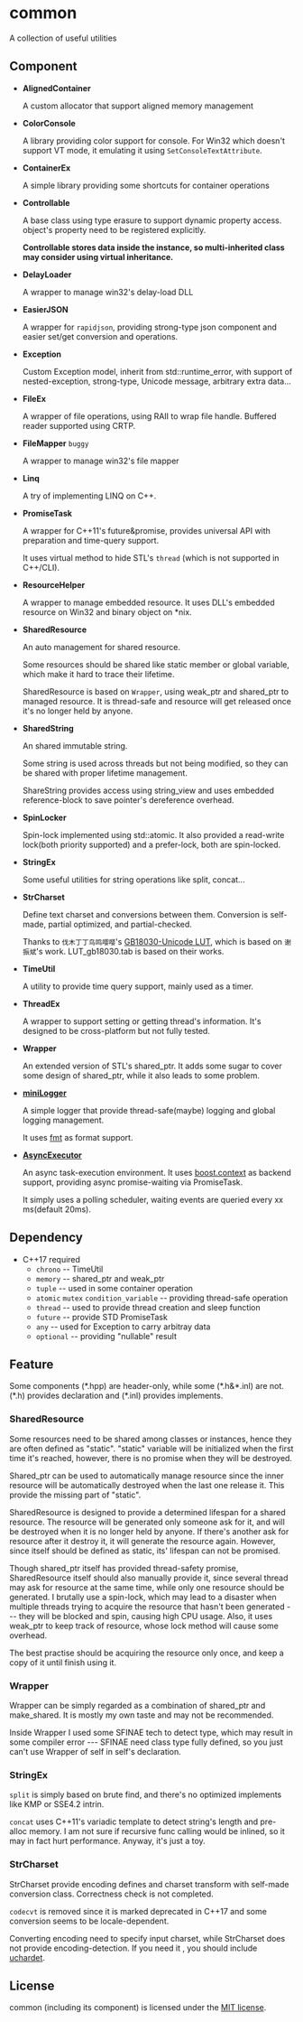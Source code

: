 # common

A collection of useful utilities

## Component

* **AlignedContainer**

  A custom allocator that support aligned memory management

* **ColorConsole**

  A library providing color support for console. For Win32 which doesn't support VT mode, it emulating it using `SetConsoleTextAttribute`.

* **ContainerEx**

  A simple library providing some shortcuts for container operations

* **Controllable**

  A base class using type erasure to support dynamic property access. object's property need to be registered explicitly.

  **Controllable stores data inside the instance, so multi-inherited class may consider using virtual inheritance.**

* **DelayLoader**

  A wrapper to manage win32's delay-load DLL

* **EasierJSON**

  A wrapper for `rapidjson`, providing strong-type json component and easier set/get conversion and operations.

* **Exception**

  Custom Exception model, inherit from std::runtime_error, with support of nested-exception, strong-type, Unicode message, arbitrary extra data...

* **FileEx**

  A wrapper of file operations, using RAII to wrap file handle. Buffered reader supported using CRTP.

* **FileMapper** `buggy`

  A wrapper to manage win32's file mapper

* **Linq**

  A try of implementing LINQ on C++.

* **PromiseTask**

  A wrapper for C++11's future&promise, provides universal API with preparation and time-query support. 
  
  It uses virtual method to hide STL's `thread` (which is not supported in C++/CLI).

* **ResourceHelper**

  A wrapper to manage embedded resource. It uses DLL's embedded resource on Win32 and binary object on *nix.

* **SharedResource**

  An auto management for shared resource.
  
  Some resources should be shared like static member or global variable, which make it hard to trace their lifetime.

  SharedResource is based on `Wrapper`, using weak_ptr and shared_ptr to managed resource. It is thread-safe and resource will get released once it's no longer held by anyone.

* **SharedString**

  An shared immutable string.
  
  Some string is used across threads but not being modified, so they can be shared with proper lifetime management.

  ShareString provides access using string_view and uses embedded reference-block to save pointer's dereference overhead.

* **SpinLocker**

  Spin-lock implemented using std::atomic. It also provided a read-write lock(both priority supported) and a prefer-lock, both are spin-locked.

* **StringEx**

  Some useful utilities for string operations like split, concat...

* **StrCharset**
  
  Define text charset and conversions between them. Conversion is self-made, partial optimized, and partial-checked.

  Thanks to `伐木丁丁鸟鸣嘤嘤`'s [GB18030-Unicode LUT](http://www.fmddlmyy.cn/text30.html), which is based on `谢振斌`'s work.
  LUT_gb18030.tab is based on their works.

* **TimeUtil**

  A utility to provide time query support, mainly used as a timer.

* **ThreadEx**

  A wrapper to support setting or getting thread's information. It's designed to be cross-platform but not fully tested.

* **Wrapper**

  An extended version of STL's shared_ptr. It adds some sugar to cover some design of shared_ptr, while it also leads to some problem.

* [**miniLogger**](./miniLogger)

  A simple logger that provide thread-safe(maybe) logging and global logging management.

  It uses [fmt](../3rdParty/fmt) as format support.

* [**AsyncExecutor**](./AsyncExecutor)

  An async task-execution environment. It uses [boost.context](../3rdParty/boost.context) as backend support, providing async promise-waiting via PromiseTask.

  It simply uses a polling scheduler, waiting events are queried every xx ms(default 20ms).

## Dependency

* C++17 required
  * `chrono` -- TimeUtil
  * `memory` -- shared_ptr and weak_ptr
  * `tuple` -- used in some container operation
  * `atomic` `mutex` `condition_variable` -- providing thread-safe operation
  * `thread` -- used to provide thread creation and sleep function
  * `future` -- provide STD PromiseTask
  * `any` -- used for Exception to carry arbitray data
  * `optional` -- providing "nullable" result

## Feature

Some components (\*.hpp) are header-only, while some (\*.h&\*.inl) are not. (\*.h) provides declaration and (\*.inl) provides implements. 

### SharedResource

Some resources need to be shared among classes or instances, hence they are often defined as "static".
"static" variable will be initialized when the first time it's reached, however, there is no promise when they will be destroyed.

Shared_ptr can be used to automatically manage resource since the inner resource will be automatically destroyed when the last one release it. This provide the missing part of "static".

SharedResource is designed to provide a determined lifespan for a shared resource.
The resource will be generated only someone ask for it, and will be destroyed when it is no longer held by anyone.
If there's another ask for resource after it destroy it, it will generate the resource again.
However, since itself should be defined as static, its' lifespan can not be promised.

Though shared_ptr itself has provided thread-safety promise, SharedResource itself should also manually provide it, since several thread may ask for resource at the same time, while only one resource should be generated.
I brutally use a spin-lock, which may lead to a disaster when multiple threads trying to acquire the resource that hasn't been generated --- they will be blocked and spin, causing high CPU usage.
Also, it uses weak_ptr to keep track of resource, whose lock method will cause some overhead.

The best practise should be acquiring the resource only once, and keep a copy of it until finish using it.

### Wrapper

Wrapper can be simply regarded as a combination of shared_ptr and make_shared. It is mostly my own taste and may not be recommended.

Inside Wrapper I used some SFINAE tech to detect type, which may result in some compiler error --- SFINAE need class type fully defined, so you just can't use Wrapper of self in self's declaration.

### StringEx

`split` is simply based on brute find, and there's no optimized implements like KMP or SSE4.2 intrin.

`concat` uses C++11's variadic template to detect string's length and pre-alloc memory. I am not sure if recursive func calling would be inlined, so it may in fact hurt performance. Anyway, it's just a toy.

### StrCharset

StrCharset provide encoding defines and charset transform with self-made conversion class. Correctness check is not completed.

`codecvt` is removed since it is marked deprecated in C++17 and some conversion seems to be locale-dependent.

Converting encoding need to specify input charset, while StrCharset does not provide encoding-detection. If you need it , you should include [uchardet](../3rdParty/uchardetlib).


## License

common (including its component) is licensed under the [MIT license](../License.txt).